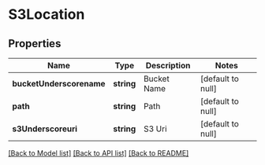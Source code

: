 # S3Location

## Properties
Name | Type | Description | Notes
------------ | ------------- | ------------- | -------------
**bucketUnderscorename** | **string** | Bucket Name | [default to null]
**path** | **string** | Path | [default to null]
**s3Underscoreuri** | **string** | S3 Uri | [default to null]

[[Back to Model list]](../README.md#documentation-for-models) [[Back to API list]](../README.md#documentation-for-api-endpoints) [[Back to README]](../README.md)


